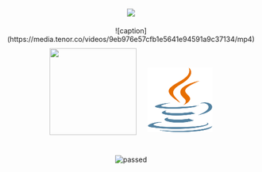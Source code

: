 <div align="center">


</div>
<br>
<div align="center">
<img src="https://github-readme-stats.vercel.app/api?username=Casper-dev172"></img></div>
<br>
<div align="center">
  ![caption](https://media.tenor.co/videos/9eb976e57cfb1e5641e94591a9c37134/mp4)

<div>

  <img src="https://www.python.org/static/community_logos/python-powered-w.svg" height="175" width="175" style="margin: 10px">
  <img src="./java-seeklogo.com.svg" height="130" width="130" style="margin: 10px;margin-bottom: 6px;margin-right: 10px;">
  </div>

<br>
  
![passed](https://badgen.net/badge/github/passed%20%F0%9F%98%8E/green?icon=github)

</div>
